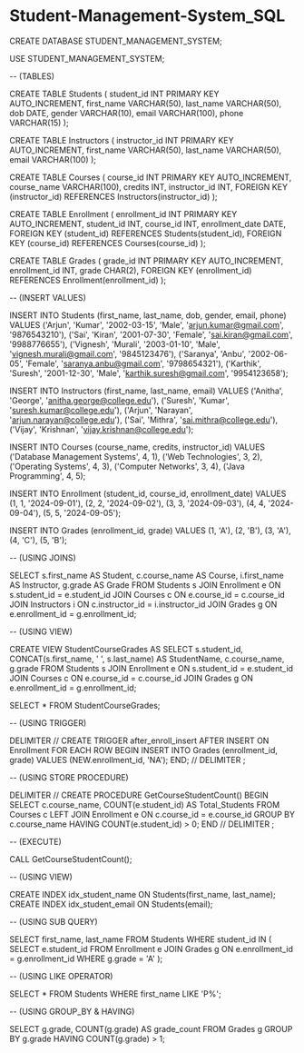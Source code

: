 # Student-Management-System_SQL

CREATE DATABASE STUDENT_MANAGEMENT_SYSTEM; 

USE STUDENT_MANAGEMENT_SYSTEM;

-- (TABLES)

CREATE TABLE Students (
    student_id INT PRIMARY KEY AUTO_INCREMENT,
    first_name VARCHAR(50),
    last_name VARCHAR(50),
    dob DATE,
    gender VARCHAR(10),
    email VARCHAR(100),
    phone VARCHAR(15)
);

CREATE TABLE Instructors (
    instructor_id INT PRIMARY KEY AUTO_INCREMENT,
    first_name VARCHAR(50),
    last_name VARCHAR(50),
    email VARCHAR(100)
);

CREATE TABLE Courses (
    course_id INT PRIMARY KEY AUTO_INCREMENT,
    course_name VARCHAR(100),
    credits INT,
    instructor_id INT,
    FOREIGN KEY (instructor_id) REFERENCES Instructors(instructor_id)
);

CREATE TABLE Enrollment (
    enrollment_id INT PRIMARY KEY AUTO_INCREMENT,
    student_id INT,
    course_id INT,
    enrollment_date DATE,
    FOREIGN KEY (student_id) REFERENCES Students(student_id),
    FOREIGN KEY (course_id) REFERENCES Courses(course_id)
);

CREATE TABLE Grades (
    grade_id INT PRIMARY KEY AUTO_INCREMENT,
    enrollment_id INT,
    grade CHAR(2),
    FOREIGN KEY (enrollment_id) REFERENCES Enrollment(enrollment_id)
);

-- (INSERT VALUES)

INSERT INTO Students (first_name, last_name, dob, gender, email, phone) VALUES
('Arjun', 'Kumar', '2002-03-15', 'Male', 'arjun.kumar@gmail.com', '9876543210'),
('Sai', 'Kiran', '2001-07-30', 'Female', 'sai.kiran@gmail.com', '9988776655'),
('Vignesh', 'Murali', '2003-01-10', 'Male', 'vignesh.murali@gmail.com', '9845123476'),
('Saranya', 'Anbu', '2002-06-05', 'Female', 'saranya.anbu@gmail.com', '9798654321'),
('Karthik', 'Suresh', '2001-12-30', 'Male', 'karthik.suresh@gmail.com', '9954123658');

INSERT INTO Instructors (first_name, last_name, email) VALUES
('Anitha', 'George', 'anitha.george@college.edu'),
('Suresh', 'Kumar', 'suresh.kumar@college.edu'),
('Arjun', 'Narayan', 'arjun.narayan@college.edu'),
('Sai', 'Mithra', 'sai.mithra@college.edu'),
('Vijay', 'Krishnan', 'vijay.krishnan@college.edu');

INSERT INTO Courses (course_name, credits, instructor_id) VALUES
('Database Management Systems', 4, 1),
('Web Technologies', 3, 2),
('Operating Systems', 4, 3),
('Computer Networks', 3, 4),
('Java Programming', 4, 5);

INSERT INTO Enrollment (student_id, course_id, enrollment_date) VALUES
(1, 1, '2024-09-01'),
(2, 2, '2024-09-02'),
(3, 3, '2024-09-03'),
(4, 4, '2024-09-04'),
(5, 5, '2024-09-05');

INSERT INTO Grades (enrollment_id, grade) VALUES
(1, 'A'),
(2, 'B'),
(3, 'A'),
(4, 'C'),
(5, 'B');

-- (USING JOINS)

SELECT 
    s.first_name AS Student,
    c.course_name AS Course,
    i.first_name AS Instructor,
    g.grade AS Grade
FROM Students s
JOIN Enrollment e ON s.student_id = e.student_id
JOIN Courses c ON e.course_id = c.course_id
JOIN Instructors i ON c.instructor_id = i.instructor_id
JOIN Grades g ON e.enrollment_id = g.enrollment_id;

-- (USING VIEW)

CREATE VIEW StudentCourseGrades AS
SELECT 
    s.student_id,
    CONCAT(s.first_name, ' ', s.last_name) AS StudentName,
    c.course_name,
    g.grade
FROM Students s
JOIN Enrollment e ON s.student_id = e.student_id
JOIN Courses c ON e.course_id = c.course_id
JOIN Grades g ON e.enrollment_id = g.enrollment_id;

SELECT * FROM StudentCourseGrades;

-- (USING TRIGGER)

DELIMITER //
CREATE TRIGGER after_enroll_insert
AFTER INSERT ON Enrollment
FOR EACH ROW
BEGIN
    INSERT INTO Grades (enrollment_id, grade)
    VALUES (NEW.enrollment_id, 'NA');
END;
//
DELIMITER ;

-- (USING STORE PROCEDURE)

DELIMITER //
CREATE PROCEDURE GetCourseStudentCount()
BEGIN
    SELECT 
        c.course_name,
        COUNT(e.student_id) AS Total_Students
    FROM Courses c
    LEFT JOIN Enrollment e ON c.course_id = e.course_id
    GROUP BY c.course_name
    HAVING COUNT(e.student_id) > 0;
END //
DELIMITER ;

-- (EXECUTE)

CALL GetCourseStudentCount();

-- (USING VIEW)

CREATE INDEX idx_student_name ON Students(first_name, last_name);
CREATE INDEX idx_student_email ON Students(email);

-- (USING SUB QUERY)

SELECT first_name, last_name
FROM Students
WHERE student_id IN (
    SELECT e.student_id
    FROM Enrollment e
    JOIN Grades g ON e.enrollment_id = g.enrollment_id
    WHERE g.grade = 'A'
);

-- (USING LIKE OPERATOR)

SELECT * FROM Students
WHERE first_name LIKE 'P%';

-- (USING GROUP_BY & HAVING)

SELECT 
    g.grade,
    COUNT(g.grade) AS grade_count
FROM Grades g
GROUP BY g.grade
HAVING COUNT(g.grade) > 1;
